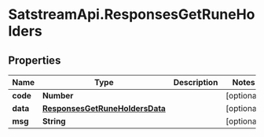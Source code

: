 # SatstreamApi.ResponsesGetRuneHolders

## Properties
Name | Type | Description | Notes
------------ | ------------- | ------------- | -------------
**code** | **Number** |  | [optional] 
**data** | [**ResponsesGetRuneHoldersData**](ResponsesGetRuneHoldersData.md) |  | [optional] 
**msg** | **String** |  | [optional] 

